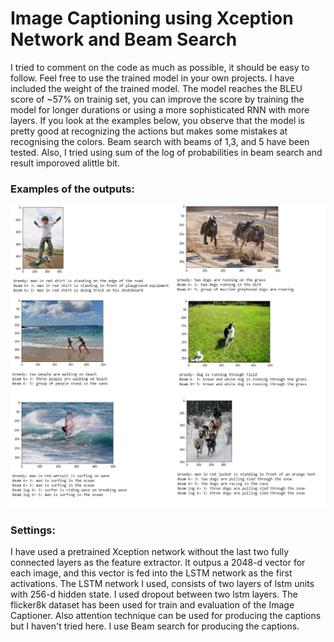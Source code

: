 # Image Captioning using Xception Network and Beam Search

I tried to comment on the code as much as possible, it should be easy to follow. Feel free to use the trained model in your own projects. I have included the weight of the trained model. The model reaches the BLEU score of ~57% on trainig set, you can improve the score by training the model for longer durations or using a more sophisticated RNN with more layers. If you look at the examples below, you observe that the model is pretty good at recognizing the actions but makes some mistakes at recognising the colors. Beam search with beams of 1,3, and 5 have been tested. Also, I tried using sum of the log of probabilities in beam search and result imporoved alittle bit.

### Examples of the outputs:

![](results.jpg)

### Settings:

I have used a pretrained Xception network without the last two fully connected layers as the feature extractor. It outpus a 2048-d vector for each image, and this vector is fed into the LSTM network as the first activations. The LSTM network I used, consists of two layers of lstm units with 256-d hidden state. I used dropout between two lstm layers. The flicker8k dataset has been used for train and evaluation of the Image Captioner.  Also attention technique can be used for producing the captions but I haven't tried here. I use Beam search for producing the captions.



